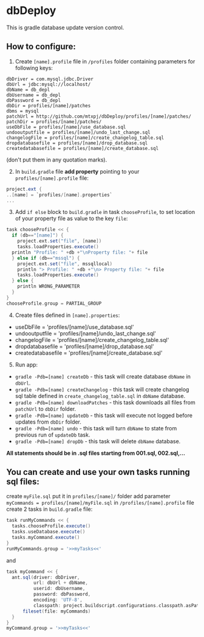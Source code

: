 # dbDeploy
This is gradle database update version control.

## How to configure:

1. Create `[name].profile` file in `/profiles` folder containing parameters for following keys:
```
dbDriver = com.mysql.jdbc.Driver
dbUrl = jdbc:mysql://localhost/
dbName = db_depl
dbUsername = db_depl
dbPassword = db_depl
dbDir = profiles/[name]/patches
dbms = mysql
patchUrl = http://github.com/mtxpj/dbDeploy/profiles/[name]/patches/
patchDir = profiles/[name]/patches/
useDbFile = profiles/[name]/use_database.sql
undooutputfile = profiles/[name]/undo_last_change.sql
changelogFile = profiles/[name]/create_changelog_table.sql
dropdatabasefile = profiles/[name]/drop_database.sql
createdatabasefile = profiles/[name]/create_database.sql
```
(don't put them in any quotation marks).

2. In `build.gradle` file __add property__ pointing to your `profiles/[name].profile` file:
```groovy
project.ext {
..[name] = `profiles/[name].properties`
...
```
3. Add `if else` block to `build.gradle` in task `chooseProfile`, to set location of your property file as value to the key `file`:
```groovy
task chooseProfile << {
  if (db=="[name]") {
    project.ext.set("file", [name])
    tasks.loadProperties.execute()
  println "Profile: " +db +"\nProperty file: "+ file
  } else if (db=="mssql") {
    project.ext.set("file", mssqllocal)
    println "> Profile: " +db +"\n> Property file: "+ file
    tasks.loadProperties.execute()
  } else {
    println WRONG_PARAMETER
  }
}
chooseProfile.group = PARTIAL_GROUP
```
4. Create files defined in `[name].properties`:

* useDbFile = 'profiles/[name]/use_database.sql'
* undooutputfile = 'profiles/[name]/undo_last_change.sql'
* changelogFile = 'profiles/[name]/create_changelog_table.sql'
* dropdatabasefile = 'profiles/[name]/drop_database.sql'
* createdatabasefile = 'profiles/[name]/create_database.sql'

5. Run app:
+ `gradle -Pdb=[name] createDb` - this task will create database `dbName` in `dbUrl`.
+ `gradle -Pdb=[name] createChangelog` - this task will create changelog sql table defined in `create_changelog_table.sql` in `dbName` database.
+ `gradle -Pdb=[name] downloadPatches` - this task downloads all files from `patchUrl` to `dbDir` folder.
+ `gradle -Pdb=[name] updateDb` - this task will execute not logged before updates from `dbDir` folder.
+ `gradle -Pdb=[name] undo` - this task will turn `dbName` to state from previous run of `updateDb` task.
+ `gradle -Pdb=[name] dropDb` - this task will delete `dbName` database.

__All statements should be in .sql files starting from 001.sql, 002.sql,...__

## You can create and use your own tasks running sql files:
create `myFile.sql`
put it in `profiles/[name]/` folder
add parameter `myCommands = profiles/[name]/myFile.sql` in `/profiles/[name].profile` file
create 2 tasks in `build.gradle` file:
```groovy
task runMyCommands << {
  tasks.chooseProfile.execute()
  tasks.useDatabase.execute()
  tasks.myCommand.execute()
}
runMyCommands.group = '>>myTasks<<'
```
and
```groovy
task myCommand << {
  ant.sql(driver: dbDriver,
          url: dbUrl + dbName,
          userid: dbUsername,
          password: dbPassword,
          encoding: 'UTF-8',
          classpath: project.buildscript.configurations.classpath.asPath) {
      fileset(file: myCommands)
  }
}
myCommand.group = '>>myTasks<<'
```
